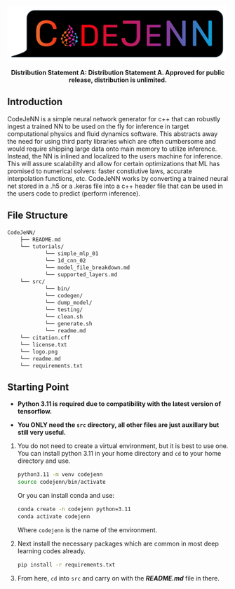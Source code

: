 <!-- 
Distribution Statement A. Approved for public release, distribution is unlimited.
---
THIS SOURCE CODE IS UNDER THE CUSTODY AND ADMINISTRATION OF THE GOVERNMENT OF THE UNITED STATES OF AMERICA.
BY USING, MODIFYING, OR DISSEMINATING THIS SOURCE CODE, YOU ACCEPT THE TERMS AND CONDITIONS IN THE NRL OPEN LICENSE AGREEMENT.
USE, MODIFICATION, AND DISSEMINATION ARE PERMITTED ONLY IN ACCORDANCE WITH THE TERMS AND CONDITIONS OF THE NRL OPEN LICENSE AGREEMENT.
NO OTHER RIGHTS OR LICENSES ARE GRANTED. UNAUTHORIZED USE, SALE, CONVEYANCE, DISPOSITION, OR MODIFICATION OF THIS SOURCE CODE
MAY RESULT IN CIVIL PENALTIES AND/OR CRIMINAL PENALTIES UNDER 18 U.S.C. § 641.
-->

![CodeJeNN](logo.png)

<div align="center">

__Distribution Statement A: Distribution Statement A. Approved for public release, distribution is unlimited.__
</div>

## Introduction

CodeJeNN is a simple neural network generator for c++ that can robustly ingest a trained NN to be used on the fly for inference in target computational physics and fluid dynamics software. This abstracts away the need for using third party libraries which are often cumbersome and would require shipping large data onto main memory to utilize inference. Instead, the NN is inlined and localized to the users machine for inference. This will assure scalability and allow for certain optimizations that ML has promised to numerical solvers: faster constiutive laws, accurate interpolation functions, etc. CodeJeNN works by converting a trained neural net stored in a .h5 or a .keras file into a c++ header file that can be used in the users code to predict (perform inference).

## File Structure
```plaintext
CodeJeNN/
    ├── README.md
    └── tutorials/
            └── simple_mlp_01
            └── 1d_cnn_02
            └── model_file_breakdown.md
            └── supported_layers.md
    └── src/
            └── bin/
            └── codegen/
            └── dump_model/
            └── testing/
            └── clean.sh
            └── generate.sh
            └── readme.md
    └── citation.cff
    └── license.txt
    └── logo.png
    └── readme.md
    └── requirements.txt
```

## Starting Point

* **Python 3.11 is required due to compatibility with the latest version of tensorflow.**

* **You ONLY need the `src` directory, all other files are just auxillary but still very useful.**

1. You do not need to create a virtual environment, but it is best to use one. You can install python 3.11 in your home directory and `cd` to your home directory and use. 
    ```bash
    python3.11 -m venv codejenn
    source codejenn/bin/activate
    ```
    Or you can install conda and use:
    ```bash
    conda create -n codejenn python=3.11
    conda activate codejenn
    ```
    Where `codejenn` is the name of the environment.

1. Next install the necessary packages which are common in most deep learning codes already.
    ```bash
    pip install -r requirements.txt
    ```
1. From here, `cd` into `src` and carry on with the ***README.md*** file in there.